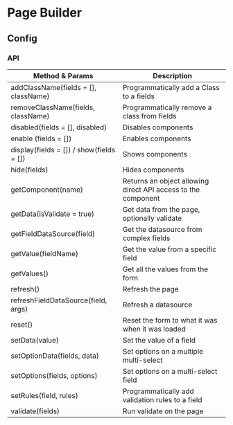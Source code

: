 # Page Builder

## Config

### API

| Method & Params                          | Description                      |
|------------------------------------------|---------------------------------------------------------------|
| addClassName(fields = [], className)     | Programmatically add a Class to a fields                      |
| removeClassName(fields, className)       | Programmatically remove a class from fields                   |
| disabled(fields = [], disabled)          | Disables components                                           |
| enable (fields = [])                     | Enables components                                            |
| display(fields = []) / show(fields = []) | Shows components                                              |
| hide(fields)                             | Hides components                                              |
| getComponent(name)                       | Returns an object allowing direct API access to the component |
| getData(isValidate = true)               | Get data from the page, optionally validate                   |
| getFieldDataSource(field)                | Get the datasource from complex fields                        |
| getValue(fieldName)                      | Get the value from a specific field                           |
| getValues()                              | Get all the values from the form                              |
| refresh()                                | Refresh the page                                              |
| refreshFieldDataSource(field, args)      | Refresh a datasource                                          |
| reset()                                  | Reset the form to what it was when it was loaded              |
| setData(value)                           | Set the value of a field                                      |
| setOptionData(fields, data)              | Set options on a multiple multi-select                        |
| setOptions(fields, options)              | Set options on a multi-select field                           |
| setRules(field, rules)                   | Programmatically add validation rules to a field              |
| validate(fields)                         | Run validate on the page                                      |
